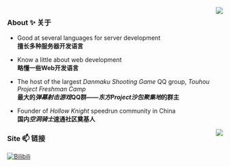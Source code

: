 <img align="right" src="https://github-readme-stats-git-masterrstaa-rickstaa.vercel.app/api?username=CuteReimu&show_icons=true&theme=dracula&custom_title=奇葩の灵梦&count_private=true">

### About ✨ 关于

- Good at several languages for server development <br/>**擅长多种服务器开发语言**

- Know a little about web development<br/>**略懂一些Web开发语言**

- The host of the largest *Danmaku Shooting Game* QQ group, *Touhou Project Freshman Camp*<br/>**最大的*弹幕射击游戏*QQ群——*东方Project沙包聚集地*的群主**

- Founder of *Hollow Knight* speedrun community in China<br/>**国内*空洞骑士*速通社区奠基人**

<img align="right" src="https://github-readme-stats-git-masterrstaa-rickstaa.vercel.app/api/top-langs/?username=CuteReimu&layout=compact&hide_border=true&langs_count=10&hide=Batchfile,Shell">

### Site 📫 链接

[![Bilibili](https://img.shields.io/badge/dynamic/json?labelColor=FE7398&logo=bilibili&logoColor=white&label=Bilibili-奇葩の灵梦&color=00aeec&query=%24.data.totalSubs&url=https%3A%2F%2Fapi.spencerwoo.com%2Fsubstats%2F%3Fsource%3Dbilibili%26queryKey%3D1415334)](https://space.bilibili.com/1415334)
